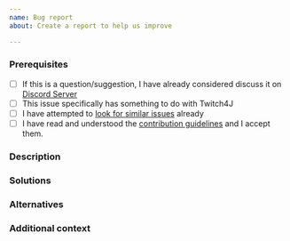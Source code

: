 ```yaml
---
name: Bug report
about: Create a report to help us improve

---
```


<!--
	Thanks to using Twitch4J
 	Before you submit pull request/issue read Contributing guidelines.
 	We do not anwser the questions. If you have ask, go to https://discord.gg/FQ5vgW3
 	Issue is not a place for questions and spam.
-->
### Prerequisites
* [ ] If this is a question/suggestion, I have already considered discuss it on [Discord Server](https://discord.gg/FQ5vgW3)
* [ ] This issue specifically has something to do with Twitch4J
* [ ] I have attempted to [look for similar issues](https://github.com/twitch4j/twitch4j/issues) already
* [ ] I have read and understood the [contribution guidelines](https://github.com/twitch4j/twitch4j/blob/master/.github/CONTRIBUTING.md) and I accept them.

<!-- Without marking last checkbox, your issue will be declined -->

### Description 
<!-- Is your feature request related to a problem? Please describe.
A clear and concise description of what the problem is. Ex. I'm always frustrated when [...] -->

### Solutions
<!-- Describe the solution you'd like
A clear and concise description of what you want to happen. -->

### Alternatives
<!-- Describe alternatives you've considered
A clear and concise description of any alternative solutions or features you've considered. -->

### Additional context
<!-- Add any other context or screenshots about the feature request here. -->
